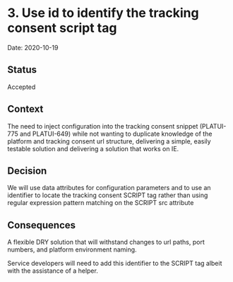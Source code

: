 # 3. Use id to identify the tracking consent script tag

Date: 2020-10-19

## Status

Accepted

## Context

The need to inject configuration into the tracking consent snippet (PLATUI-775 and PLATUI-649)
while not wanting to duplicate knowledge of the platform and tracking consent url structure, 
delivering a simple, easily testable solution and delivering a solution that works on IE.

## Decision

We will use data attributes for configuration parameters and to use an identifier to locate the tracking consent
 SCRIPT tag rather than using regular expression pattern matching on the SCRIPT src attribute

## Consequences

A flexible DRY solution that will withstand changes to url paths, port numbers,
and platform environment naming.

Service developers will need to add this identifier to the SCRIPT tag albeit with the
 assistance of a helper.
